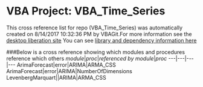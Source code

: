 # VBA Project: VBA_Time_Series
This cross reference list for repo (VBA_Time_Series) was automatically created on 8/14/2017 10:32:36 PM by VBAGit.For more information see the [desktop liberation site](http://ramblings.mcpher.com/Home/excelquirks/drivesdk/gettinggithubready "desktop liberation")
You can see [library and dependency information here](dependencies.md)

###Below is a cross reference showing which modules and procedures reference which others
*module*|*proc*|*referenced by module*|*proc*
---|---|---|---
ArimaForecast|error|ARIMA|ARMA_CSS
ArimaForecast|error|ARIMA|NumberOfDimensions
LevenbergMarquart||ARIMA|ARMA_CSS
